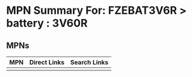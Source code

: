 



# MPN Summary For: FZEBAT3V6R > battery : 3V60R

## MPNs
  

|MPN|Direct Links|Search Links|
| :--- | :--- | :--- |
||||

